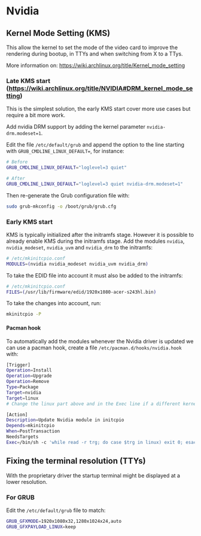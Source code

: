 # Nvidia

## Kernel Mode Setting (KMS)

This allow the kernel to set the mode of the video card to improve the rendering during bootup,
in TTYs and when switching from X to a TTys.

More information on: https://wiki.archlinux.org/title/Kernel_mode_setting

### Late KMS start (https://wiki.archlinux.org/title/NVIDIA#DRM_kernel_mode_setting)

This is the simplest solution, the early KMS start cover more use cases but require a bit more work.

Add nvidia DRM support by adding the kernel parameter `nvidia-drm.modeset=1`.

Edit the file `/etc/default/grub` and append the option to the line starting with `GRUB_CMDLINE_LINUX_DEFAULT=`, for instance:
```sh
# Before
GRUB_CMDLINE_LINUX_DEFAULT="loglevel=3 quiet"

# After
GRUB_CMDLINE_LINUX_DEFAULT="loglevel=3 quiet nvidia-drm.modeset=1"
```

Then re-generate the Grub configuration file with:
```sh
sudo grub-mkconfig -o /boot/grub/grub.cfg
```

### Early KMS start

KMS is typically initialized after the initramfs stage. However it is possible to already enable KMS during the initramfs stage.
Add the modules `nvidia`, `nvidia_modeset`, `nvidia_uvm` and `nvidia_drm` to the initramfs:
```sh
# /etc/mkinitcpio.conf
MODULES=(nvidia nvidia_modeset nvidia_uvm nvidia_drm)
```

To take the EDID file into account it must also be added to the initramfs:
```sh
# /etc/mkinitcpio.conf
FILES=(/usr/lib/firmware/edid/1920x1080-acer-s243hl.bin)
```

To take the changes into account, run:
```sh
mkinitcpio -P
```

#### Pacman hook

To automatically add the modules whenever the Nvidia driver is updated we can use a pacman hook, create a file `/etc/pacman.d/hooks/nvidia.hook` with:
```sh
[Trigger]
Operation=Install
Operation=Upgrade
Operation=Remove
Type=Package
Target=nvidia
Target=linux
# Change the linux part above and in the Exec line if a different kernel is used

[Action]
Description=Update Nvidia module in initcpio
Depends=mkinitcpio
When=PostTransaction
NeedsTargets
Exec=/bin/sh -c 'while read -r trg; do case $trg in linux) exit 0; esac; done; /usr/bin/mkinitcpio -P'
```

## Fixing the terminal resolution (TTYs)

With the proprietary driver the startup terminal might be displayed at a lower resolution.

### For GRUB

Edit the `/etc/default/grub` file to match:
```sh
GRUB_GFXMODE=1920x1080x32,1280x1024x24,auto
GRUB_GFXPAYLOAD_LINUX=keep
```
